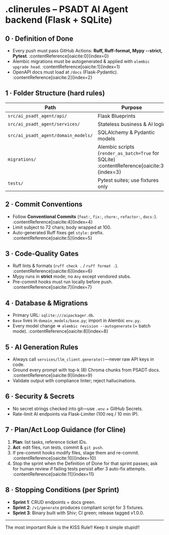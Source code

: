 # .clinerules – PSADT AI Agent backend (Flask + SQLite)

## 0 · Definition of Done
* Every push must pass GitHub Actions: **Ruff, Ruff-format, Mypy --strict, Pytest**. :contentReference[oaicite:0]{index=0}
* Alembic migrations must be autogenerated & applied with `alembic upgrade head`. :contentReference[oaicite:1]{index=1}
* OpenAPI docs must load at `/docs` (Flask-Pydantic). :contentReference[oaicite:2]{index=2}

## 1 · Folder Structure (hard rules)
| Path | Purpose |
|------|---------|
| `src/ai_psadt_agent/api/` | Flask Blueprints |
| `src/ai_psadt_agent/services/` | Stateless business & AI logic |
| `src/ai_psadt_agent/domain_models/` | SQLAlchemy & Pydantic models |
| `migrations/` | Alembic scripts (`render_as_batch=True` for SQLite) :contentReference[oaicite:3]{index=3} |
| `tests/` | Pytest suites; use fixtures only |

## 2 · Commit Conventions
* Follow **Conventional Commits** (`feat:`, `fix:`, `chore:`, `refactor:`, `docs:`). :contentReference[oaicite:4]{index=4}
* Limit subject to 72 chars; body wrapped at 100.
* Auto-generated Ruff fixes get `style:` prefix. :contentReference[oaicite:5]{index=5}

## 3 · Code-Quality Gates
* Ruff lints & formats (`ruff check .` / `ruff format .`). :contentReference[oaicite:6]{index=6}
* Mypy runs in **strict** mode; no `Any` except vendored stubs.
* Pre-commit hooks must run locally before push. :contentReference[oaicite:7]{index=7}

## 4 · Database & Migrations
* Primary URL: `sqlite:///aipackager.db`.
* `Base` lives in `domain_models/base.py`; import in Alembic `env.py`.
* Every model change ⇒ `alembic revision --autogenerate` (+ batch mode). :contentReference[oaicite:8]{index=8}

## 5 · AI Generation Rules
* Always call `services/llm_client.generate()`—never raw API keys in code.
* Ground every prompt with top-k (8) Chroma chunks from PSADT docs. :contentReference[oaicite:9]{index=9}
* Validate output with compliance linter; reject hallucinations.

## 6 · Security & Secrets
* No secret strings checked into git—use `.env` + GitHub Secrets.
* Rate-limit AI endpoints via Flask-Limiter (100 req / 10 min IP).

## 7 · Plan/Act Loop Guidance (for Cline)
1. **Plan**: list tasks, reference ticket IDs.
2. **Act**: edit files, run tests, commit & `git push`.
3. If pre-commit hooks modify files, stage them and re-commit. :contentReference[oaicite:10]{index=10}
4. Stop the sprint when the Definition of Done for that sprint passes; ask for human review if failing tests persist after 3 auto-fix attempts. :contentReference[oaicite:11]{index=11}

## 8 · Stopping Conditions (per Sprint)
* **Sprint 1**: CRUD endpoints + docs green.
* **Sprint 2**: `/v1/generate` produces compliant script for 3 fixtures.
* **Sprint 3**: Binary built with Shiv; CI green; release tagged v1.0.0.

---


The most important Rule is the KISS Rule!! Keep it simple stupid!!
